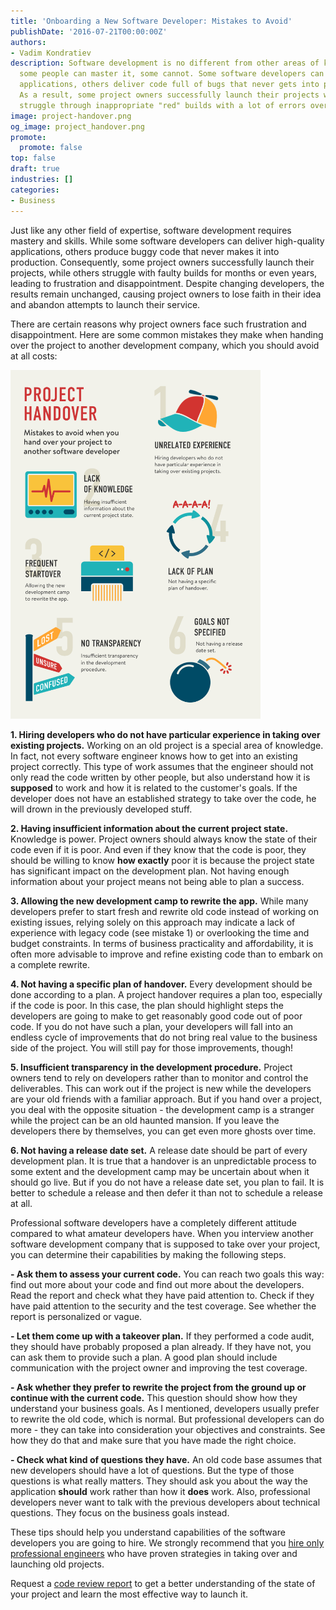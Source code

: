 ```yaml
---
title: 'Onboarding a New Software Developer: Mistakes to Avoid'
publishDate: '2016-07-21T00:00:00Z'
authors:
- Vadim Kondratiev
description: Software development is no different from other areas of knowledge -
  some people can master it, some cannot. Some software developers can create high-profile
  applications, others deliver code full of bugs that never gets into production.
  As a result, some project owners successfully launch their projects while others
  struggle through inappropriate "red" builds with a lot of errors over and over again.
image: project-handover.png
og_image: project_handover.png
promote:
  promote: false
top: false
draft: true
industries: []
categories:
- Business
---
```

<script type="application/ld+json">
{
 "@context": "https://schema.org",
 "@type": "Article",
 "author": "Anadea",
 "name": "Mistakes to Avoid When You Hand Over Your Project to Another Software Developer"
}
</script>

Just like any other field of expertise, software development requires mastery and skills. While some software developers can deliver high-quality applications, others produce buggy code that never makes it into production. Consequently, some project owners successfully launch their projects, while others struggle with faulty builds for months or even years, leading to frustration and disappointment. Despite changing developers, the results remain unchanged, causing project owners to lose faith in their idea and abandon attempts to launch their service.

There are certain reasons why project owners face such frustration and disappointment. Here are some common mistakes they make when handing over the project to another development company, which you should avoid at all costs:

<img src="project_handover.png" alt="Project handover" width='400' class="float-right">

**1. Hiring developers who do not have particular experience in taking over existing projects.** Working on an old project is a special area of knowledge. In fact, not every software engineer knows how to get into an existing project correctly. This type of work assumes that the engineer should not only read the code written by other people, but also understand how it is **supposed** to work and how it is related to the customer's goals. If the developer does not have an established strategy to take over the code, he will drown in the previously developed stuff.

**2. Having insufficient information about the current project state.** Knowledge is power. Project owners should always know the state of their code even if it is poor. And even if they know that the code is poor, they should be willing to know **how exactly** poor it is because the project state has significant impact on the development plan. Not having enough information about your project means not being able to plan a success.

**3. Allowing the new development camp to rewrite the app.** While many developers prefer to start fresh and rewrite old code instead of working on existing issues, relying solely on this approach may indicate a lack of experience with legacy code (see mistake 1) or overlooking the time and budget constraints. In terms of business practicality and affordability, it is often more advisable to improve and refine existing code than to embark on a complete rewrite.

**4. Not having a specific plan of handover.** Every development should be done according to a plan. A project handover requires a plan too, especially if the code is poor. In this case, the plan should highlight steps the developers are going to make to get reasonably good code out of poor code. If you do not have such a plan, your developers will fall into an endless cycle of improvements that do not bring real value to the business side of the project. You will still pay for those improvements, though!

**5. Insufficient transparency in the development procedure.** Project owners tend to rely on developers rather than to monitor and control the deliverables. This can work out if the project is new while the developers are your old friends with a familiar approach. But if you hand over a project, you deal with the opposite situation - the development camp is a stranger while the project can be an old haunted mansion. If you leave the developers there by themselves, you can get even more ghosts over time.

**6. Not having a release date set.** A release date should be part of every development plan. It is true that a handover is an unpredictable process to some extent and the development camp may be uncertain about when it should go live. But if you do not have a release date set, you plan to fail. It is better to schedule a release and then defer it than not to schedule a release at all.

Professional software developers have a completely different attitude compared to what amateur developers have. When you interview another software development company that is supposed to take over your project, you can determine their capabilities by making the following steps.

**- Ask them to assess your current code.** You can reach two goals this way: find out more about your code and find out more about the developers. Read the report and check what they have paid attention to. Check if they have paid attention to the security and the test coverage. See whether the report is personalized or vague.

**- Let them come up with a takeover plan.** If they performed a code audit, they should have probably proposed a plan already. If they have not, you can ask them to provide such a plan. A good plan should include communication with the project owner and improving the test coverage.

**- Ask whether they prefer to rewrite the project from the ground up or continue with the current code.** This question should show how they understand your business goals. As I mentioned, developers usually prefer to rewrite the old code, which is normal. But professional developers can do more - they can take into consideration your objectives and constraints. See how they do that and make sure that you have made the right choice.

**- Check what kind of questions they have.** An old code base assumes that new developers should have a lot of questions. But the type of those questions is what really matters. They should ask you about the way the application **should** work rather than how it **does** work. Also, professional developers never want to talk with the previous developers about technical questions. They focus on the business goals instead.

These tips should help you understand capabilities of the software developers you are going to hire. We strongly recommend that you [hire only professional engineers](https://anadea.info/services) who have proven strategies in taking over and launching old projects.

Request a [code review report](https://anadea.info/services/code-review-service) to get a better understanding of the state of your project and learn the most effective way to launch it.
